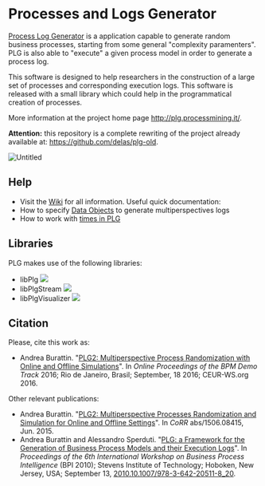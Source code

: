 # Processes and Logs Generator

[Process Log Generator](http://plg.processmining.it/) is a application capable to generate random business processes, starting from some general "complexity paramenters". PLG is also able to "execute" a given process model in order to generate a process log.

This software is designed to help researchers in the construction of a large set of processes and corresponding execution logs. This software is released with a small library which could help in the programmatical creation of processes.

More information at the project home page http://plg.processmining.it/.

**Attention:** this repository is a complete rewriting of the project already available at: https://github.com/delas/plg-old.

![Untitled](https://github.com/delas/plg/assets/867237/d5d9962e-eaa5-4540-9663-c78e67eeb304)


## Help
* Visit the [Wiki](https://github.com/delas/plg/wiki) for all information. Useful quick documentation:
 * How to specify [Data Objects](https://github.com/delas/plg/wiki/Data-Objects-Definition) to generate multiperspectives logs
 * How to work with [times in PLG](https://github.com/delas/plg/wiki/Managing-Timestamps)

## Libraries
PLG makes use of the following libraries:
* libPlg [![](https://jitpack.io/v/delas/libPlg.svg)](https://jitpack.io/#delas/libPlg)
* libPlgStream [![](https://jitpack.io/v/delas/libPlgStream.svg)](https://jitpack.io/#delas/libPlgStream)
* libPlgVisualizer [![](https://jitpack.io/v/delas/libPlgVisualizer.svg)](https://jitpack.io/#delas/libPlgVisualizer)

## Citation

Please, cite this work as:
* Andrea Burattin. "[PLG2: Multiperspective Process Randomization with Online and Offline Simulations](https://andrea.burattin.net/publications/2016-bpm-demo)". In *Online Proceedings of the BPM Demo Track* 2016; Rio de Janeiro, Brasil; September, 18 2016; CEUR-WS.org 2016.

Other relevant publications:
* Andrea Burattin. "[PLG2: Multiperspective Processes Randomization and Simulation for Online and Offline Settings](http://arxiv.org/abs/1506.08415)". In *CoRR* abs/1506.08415, Jun. 2015.
* Andrea Burattin and Alessandro Sperduti. "[PLG: a Framework for the Generation of Business Process Models and their Execution Logs](http://andrea.burattin.net/publications/2010-bpi)". In *Proceedings of the 6th International Workshop on Business Process Intelligence* (BPI 2010); Stevens Institute of Technology; Hoboken, New Jersey, USA; September 13, [2010.10.1007/978-3-642-20511-8_20](http://dx.doi.org/10.1007/978-3-642-20511-8_20).

